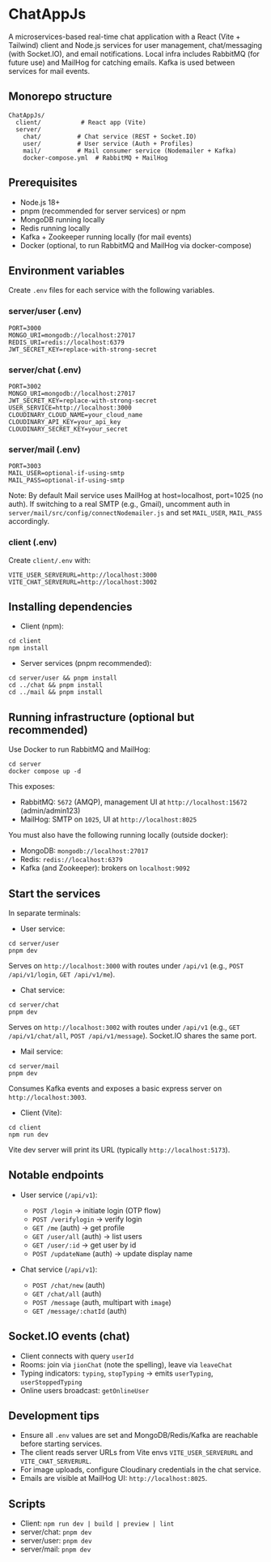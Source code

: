 # ChatAppJs

A microservices-based real-time chat application with a React (Vite + Tailwind) client and Node.js services for user management, chat/messaging (with Socket.IO), and email notifications. Local infra includes RabbitMQ (for future use) and MailHog for catching emails. Kafka is used between services for mail events.

## Monorepo structure

```
ChatAppJs/
  client/           # React app (Vite)
  server/
    chat/          # Chat service (REST + Socket.IO)
    user/          # User service (Auth + Profiles)
    mail/          # Mail consumer service (Nodemailer + Kafka)
    docker-compose.yml  # RabbitMQ + MailHog
```

## Prerequisites

- Node.js 18+
- pnpm (recommended for server services) or npm
- MongoDB running locally
- Redis running locally
- Kafka + Zookeeper running locally (for mail events)
- Docker (optional, to run RabbitMQ and MailHog via docker-compose)

## Environment variables

Create `.env` files for each service with the following variables.

### server/user (.env)

```
PORT=3000
MONGO_URI=mongodb://localhost:27017
REDIS_URI=redis://localhost:6379
JWT_SECRET_KEY=replace-with-strong-secret
```

### server/chat (.env)

```
PORT=3002
MONGO_URI=mongodb://localhost:27017
JWT_SECRET_KEY=replace-with-strong-secret
USER_SERVICE=http://localhost:3000
CLOUDINARY_CLOUD_NAME=your_cloud_name
CLOUDINARY_API_KEY=your_api_key
CLOUDINARY_SECRET_KEY=your_secret
```

### server/mail (.env)

```
PORT=3003
MAIL_USER=optional-if-using-smtp
MAIL_PASS=optional-if-using-smtp
```

Note: By default Mail service uses MailHog at host=localhost, port=1025 (no auth). If switching to a real SMTP (e.g., Gmail), uncomment auth in `server/mail/src/config/connectNodemailer.js` and set `MAIL_USER`, `MAIL_PASS` accordingly.

### client (.env)

Create `client/.env` with:

```
VITE_USER_SERVERURL=http://localhost:3000
VITE_CHAT_SERVERURL=http://localhost:3002
```

## Installing dependencies

- Client (npm):

```
cd client
npm install
```

- Server services (pnpm recommended):

```
cd server/user && pnpm install
cd ../chat && pnpm install
cd ../mail && pnpm install
```

## Running infrastructure (optional but recommended)

Use Docker to run RabbitMQ and MailHog:

```
cd server
docker compose up -d
```

This exposes:

- RabbitMQ: `5672` (AMQP), management UI at `http://localhost:15672` (admin/admin123)
- MailHog: SMTP on `1025`, UI at `http://localhost:8025`

You must also have the following running locally (outside docker):

- MongoDB: `mongodb://localhost:27017`
- Redis: `redis://localhost:6379`
- Kafka (and Zookeeper): brokers on `localhost:9092`

## Start the services

In separate terminals:

- User service:

```
cd server/user
pnpm dev
```

Serves on `http://localhost:3000` with routes under `/api/v1` (e.g., `POST /api/v1/login`, `GET /api/v1/me`).

- Chat service:

```
cd server/chat
pnpm dev
```

Serves on `http://localhost:3002` with routes under `/api/v1` (e.g., `GET /api/v1/chat/all`, `POST /api/v1/message`). Socket.IO shares the same port.

- Mail service:

```
cd server/mail
pnpm dev
```

Consumes Kafka events and exposes a basic express server on `http://localhost:3003`.

- Client (Vite):

```
cd client
npm run dev
```

Vite dev server will print its URL (typically `http://localhost:5173`).

## Notable endpoints

- User service (`/api/v1`):

  - `POST /login` → initiate login (OTP flow)
  - `POST /verifylogin` → verify login
  - `GET /me` (auth) → get profile
  - `GET /user/all` (auth) → list users
  - `GET /user/:id` → get user by id
  - `POST /updateName` (auth) → update display name

- Chat service (`/api/v1`):
  - `POST /chat/new` (auth)
  - `GET /chat/all` (auth)
  - `POST /message` (auth, multipart with `image`)
  - `GET /message/:chatId` (auth)

## Socket.IO events (chat)

- Client connects with query `userId`
- Rooms: join via `jionChat` (note the spelling), leave via `leaveChat`
- Typing indicators: `typing`, `stopTyping` → emits `userTyping`, `userStoppedTyping`
- Online users broadcast: `getOnlineUser`

## Development tips

- Ensure all `.env` values are set and MongoDB/Redis/Kafka are reachable before starting services.
- The client reads server URLs from Vite envs `VITE_USER_SERVERURL` and `VITE_CHAT_SERVERURL`.
- For image uploads, configure Cloudinary credentials in the chat service.
- Emails are visible at MailHog UI: `http://localhost:8025`.

## Scripts

- Client: `npm run dev | build | preview | lint`
- server/chat: `pnpm dev`
- server/user: `pnpm dev`
- server/mail: `pnpm dev`
